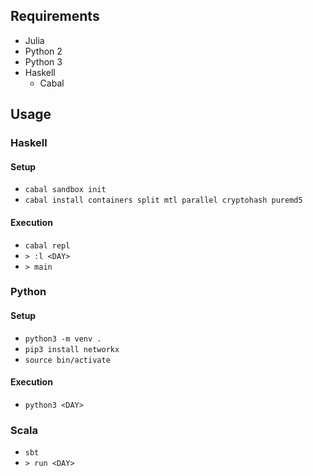 ## Requirements

- Julia
- Python 2
- Python 3
- Haskell
    + Cabal

## Usage

### Haskell

#### Setup

- `cabal sandbox init`
- `cabal install containers split mtl parallel cryptohash puremd5`

#### Execution

- `cabal repl`
- `> :l <DAY>`
- `> main`

### Python

#### Setup

- `python3 -m venv .`
- `pip3 install networkx`
- `source bin/activate`

#### Execution

- `python3 <DAY>`

### Scala

- `sbt`
- `> run <DAY>`

